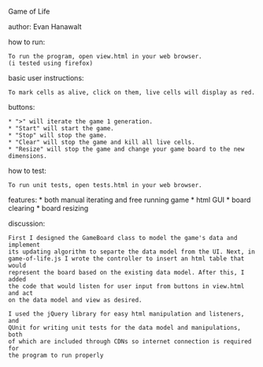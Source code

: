 Game of Life

author: Evan Hanawalt

how to run:

	To run the program, open view.html in your web browser. 
	(i tested using firefox)

basic user instructions:

	To mark cells as alive, click on them, live cells will display as red.

buttons:

	* ">" will iterate the game 1 generation.
	* "Start" will start the game.
	* "Stop" will stop the game.
	* "Clear" will stop the game and kill all live cells.
	* "Resize" will stop the game and change your game board to the new dimensions.


how to test:

	To run unit tests, open tests.html in your web browser.


features:
	* both manual iterating and free running game
	* html GUI
	* board clearing
	* board resizing


discussion:
	
	First I designed the GameBoard class to model the game's data and implement 
	its updating algorithm to separte the data model from the UI. Next, in 
	game-of-life.js I wrote the controller to insert an html table that would 
	represent the board based on the existing data model. After this, I added 
	the code that would listen for user input from buttons in view.html and act 
	on the data model and view as desired.

	I used the jQuery library for easy html manipulation and listeners, and 
	QUnit for writing unit tests for the data model and manipulations, both 
	of which are included through CDNs so internet connection is required for 
	the program to run properly